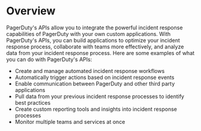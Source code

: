 # Overview

PagerDuty's APIs allow you to integrate the powerful incident response
capabilities of PagerDuty with your own custom applications. With PagerDuty's
APIs, you can build applications to optimize your incident response process,
collaborate with teams more effectively, and analyze data from your incident
response process. Here are some examples of what you can do with PagerDuty's
APIs:

- Create and manage automated incident response workflows
- Automatically trigger actions based on incident response events
- Enable communication between PagerDuty and other third party applications
- Pull data from your previous incident response processes to identify best
  practices
- Create custom reporting tools and insights into incident response processes
- Monitor multiple teams and services at once
